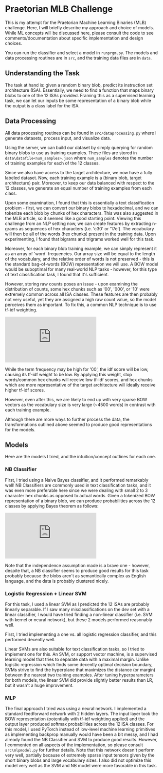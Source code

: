 # Praetorian MLB Challenge

This is my attempt for the Praetorian Machine Learning Binaries (MLB) challenge. Here,
I will briefly describe my approach and choice of models. While ML concepts will be 
discussed here, please consult the code to see comments/documentation about specific
implementation and design choices. 

You can run the classifier and select a model in ```runprgm.py```. The models and
data processing routines are in ```src```, and the training data files are in ```data```.

## Understanding the Task

The task at hand is: given a random binary blob, predict its instruction set architecture
(ISA). Essentially, we need to find a function that maps binary blobs to one of the 12
ISAs provided. Framing this as a supervised learning task, we can let our inputs be
some representation of a binary blob while the output is a class label for the ISA.

## Data Processing

All data processing routines can be found in ```src/dataprocessing.py``` where I generate
datasets, process input, and visualize data. 

Using the server, we can build our dataset by simply querying for random binary blobs to use as 
training examples. These files are stored in ```data\datafile<num_samples>.json``` where
```num_samples``` denotes the number of training examples for each of the 12 classes.
 
Since we also have access to the target architecture, we now have a fully labeled dataset.
Now, each training example is a (binary blob, target architecture) pair.
Moreover, to keep our data balanced with respect to the 12 classes, we generate an equal number of 
training examples from each class.

Upon some examination, I found that this is essentially a text classification problem -
first, we can convert our binary blobs to hexadecimal, and we can tokenize each blob by
chunks of hex characters. This was also suggested in the MLB article, so it seemed like a good
starting point. Viewing this challenge from an NLP setting now, we can create features
by extracting n-grams as sequences of hex characters (i.e. 'c30' or '17e'). The vocabulary will then be all of the
words (hex chunks) present in the training data. Upon experimenting, I found that bigrams and trigrams
worked well for this task.

Moreover, for each binary blob training example, we can simply represent it as an array of 'word' frequencies.
Our array size will be equal to the length of the vocabulary, and the relative order of words is not preserved - 
this is the standard bag-of-words (BOW) representation we will use. A BOW model would be suboptimal for many real-world NLP tasks - however, for this 
type of text classification task, I found that it's sufficient. 

However, storing raw counts poses an issue - upon examining the distribution of counts, some hex chunks such as
'00', '000', or '10' were extremely common across all ISA classes. These features are then probably not very useful,
yet they are assigned a high raw count value, so the model perceives them as important. To fix this, a common NLP 
technique is to use tf-idf weighting. 

![equation](https://latex.codecogs.com/gif.latex?tf%28t%2Cd%29%20%3D%20count%28t%2C%20d%29/%5Csum_%7Bt%27%20%5Cin%20d%7D%20count%28t%27%2C%20d%29%5C%5C%20idf%28t%2C%20D%29%20%3D%20%5Clog%7B%5Cfrac%7BN%7D%7B%7Cd%20%5Cin%20D%20%3A%20t%20%5Cin%20d%7C%7D%7D%20%5C%5C%20%5C%5C%20tfidf%28t%2C%20d%2C%20D%29%20%3D%20tf%28t%2Cd%29%20%5Ccdot%20idf%28t%2C%20D%29%20%5C%5C%20%5C%5C%20%5Ctext%7Bwhere%20%7D%20t%20%5Ctext%7B%20is%20a%20hex%20chunk%7D%2C%20d%20%5Ctext%7B%20is%20a%20binary%20blob%2C%20and%20%7D%20D%20%5Ctext%7B%20is%20the%20set%20of%20training%20examples%7D)

While the term frequency may be high for '00', the idf score will be low, causing its tf-idf weight to be low.
By applying this weight, stop words/common hex chunks will receive low tf-idf scores, and hex chunks which are
more representative of the target architecture will ideally receive higher tf-idf scores.

However, even after this, we are likely to end up with very sparse BOW vectors as the vocabulary size
is very large (~4500 words) in contrast with each training example.

Although there are more ways to further process the data, the transformations outlined above seemed to produce good
representations for the models.

## Models
Here are the models I tried, and the intuition/concept outlines for each one. 
### NB Classifier
First, I tried using a Naive Bayes classifier, and it performed remarkably well! NB Classifiers are commonly used
in text classification tasks, and it was even more preferable here since we were dealing with small 2 to 3 character
hex chunks as opposed to actual words. Given a tokenized BOW representation of a binary blob, we can produce 
probabilities across the 12 classes by applying Bayes theorem as follows:

![equation](https://latex.codecogs.com/gif.latex?x%20%3D%20%28t_1%2C%20t_2%2C%20%5Cdots%20t_m%29%20%5Ctext%7B%20where%20%7D%20%7Cx%7C%20%3D%20%5Ctext%7Bvocab%20size%7D%20%5C%5C%20%5C%5C%20%5Ctext%7BFor%20some%20class%20%7D%20c%2C%20%5C%5C%20%5C%5C%20P%28c%20%7C%20x%29%20%3D%20%5Cfrac%7BP%28c%29%20%5Ccdot%20P%28x%7Cc%29%7D%7BP%28x%29%7D%20%5C%5C%20%5C%5C%20%5Ctext%7Bwhere%20%7D%20P%28x%29%20%3D%20P%28t_1%2C%20t_2%2C%20%5Cdots%20t_m%29%20%5C%5C%20%5C%5C%20%5Ctext%7BAssuming%20these%20hex%20chunks%20%7D%20t_i%20%5Ctext%7B%20are%20mutually%20independent%2C%20the%20joint%20probability%20becomes%7D%20%5C%5C%20%5C%5C%20P%28x%7Cc%29%20%3D%20P%28t_1%20%7C%20c%29%20%5Ccdot%20P%28t_2%20%7C%20c%29%20%5Cdots%20P%28t_m%20%7C%20c%29%5C%5C%20%5C%5C%20%5Ctext%7BAcross%20all%20classes%2C%20the%20denominator%20%7D%20P%28x%29%20%5Ctext%7B%20is%20the%20same.%20Therefore%2C%20%7D%5C%5C%20%5C%5C%20%5Chat%7By%7D%20%3D%20%5Cmax_%7Bc%20%5Cin%20C%7D%20P%28c%29%20%5Cprod_%7Bi%3D1%7D%5E%7Bm%7D%20P%28t_i%20%7C%20c%29) 

Note that the independence assumption made is a brave one - however, despite that, a NB classifier seems to 
produce good results for this task probably because the blobs aren't as semantically complex as English language, 
and the data is probably clustered nicely.

### Logistic Regression + Linear SVM

For this task, I used a linear SVM as I predicted
the 12 ISAs are probably linearly separable. If I saw many misclassifications on the dev set with a linear classifier, I would
have tried finding a non-linear classifier (i.e. SVM with kernel or neural network), but these 2 models performed
reasonably well.

First, I tried implementing a one vs. all logistic regression classifier, and this performed decently well.  

Linear SVMs are also suitable for text classification tasks, so I tried to implement one for this. An SVM, or support
vector machine, is a supervised learning model that tries to separate data with a maximal margin. Unlike logistic
regression which finds some decently optimal decision boundary, SVMs strive to find the hyperplane that maximizes
the distance (or margin) between the nearest two training examples. After tuning hyperparameters for both models,
the linear SVM did provide slightly better results than LR, but it wasn't a huge improvement.

### MLP

The final approach I tried was using a neural network. I implemented a standard feedforward network with 2 hidden layers.
The input layer took the BOW representation (potentially with tf-idf weighting applied) and the output layer
produced softmax probabilities across the 12 ISA classes. For this model, I used PyTorch instead of low-level
machine learning primitives as implementing backprop manually would have been a bit messy, and I had already 
found the NB Classifier and SVM to produce good results. However, I commented on all aspects of the implementation,
so please consult ```src\mlpmodel.py``` for further details. Note that this network doesn't perform 
very well, partially because of extremely sparse input tensors given by the short binary blobs and large vocabulary
sizes. I also did not optimize this model very well as the SVM and NB model were more favorable in this task.


